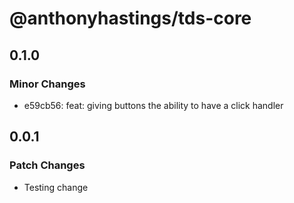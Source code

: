 # @anthonyhastings/tds-core

## 0.1.0

### Minor Changes

- e59cb56: feat: giving buttons the ability to have a click handler

## 0.0.1

### Patch Changes

- Testing change

